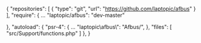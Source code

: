 {
  "repositories": [
  		{
  			"type": "git",
  			"url": "https://github.com/laptopic/afbus"
  		}
  	],
  "require": {
      ...
      "laptopic/afbus": "dev-master"
      
  },
  "autoload": {
		"psr-4": {
    ...
			"laptopic\\afbus\\": "Afbus/",
		},
		"files": [
			"src/Support/functions.php"
		]
	},
}
